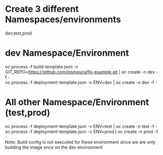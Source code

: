 # Create 3 different Namespaces/environments
dev,test,prod
# dev Namespace/Environment
oc process -f build-template.json -v GIT_REPO=https://github.com/jpsmoura/fis-example.git | oc create -n dev -f -  <br />
oc process -f deployment-template.json -v ENV=dev | oc create -n dev -f -  <br />
# All other Namespace/Environment (test,prod)
oc process -f deployment-template.json -v ENV=test | oc create -n test -f - <br />
oc process -f deployment-template.json -v ENV=prod | oc create -n prod -f - <br />
Note: Build config is not executed for these environment since we are only building the image once on the dev environment
